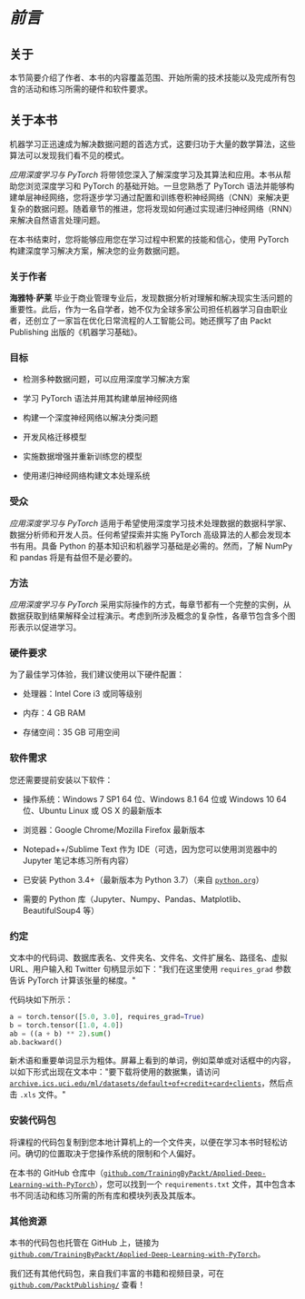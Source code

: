 # *前言*

## 关于

本节简要介绍了作者、本书的内容覆盖范围、开始所需的技术技能以及完成所有包含的活动和练习所需的硬件和软件要求。

## 关于本书

机器学习正迅速成为解决数据问题的首选方式，这要归功于大量的数学算法，这些算法可以发现我们看不见的模式。

*应用深度学习与 PyTorch* 将带领您深入了解深度学习及其算法和应用。本书从帮助您浏览深度学习和 PyTorch 的基础开始。一旦您熟悉了 PyTorch 语法并能够构建单层神经网络，您将逐步学习通过配置和训练卷积神经网络（CNN）来解决更复杂的数据问题。随着章节的推进，您将发现如何通过实现递归神经网络（RNN）来解决自然语言处理问题。

在本书结束时，您将能够应用您在学习过程中积累的技能和信心，使用 PyTorch 构建深度学习解决方案，解决您的业务数据问题。

### 关于作者

**海雅特·萨莱** 毕业于商业管理专业后，发现数据分析对理解和解决现实生活问题的重要性。此后，作为一名自学者，她不仅为全球多家公司担任机器学习自由职业者，还创立了一家旨在优化日常流程的人工智能公司。她还撰写了由 Packt Publishing 出版的《机器学习基础》。

### 目标

+   检测多种数据问题，可以应用深度学习解决方案

+   学习 PyTorch 语法并用其构建单层神经网络

+   构建一个深度神经网络以解决分类问题

+   开发风格迁移模型

+   实施数据增强并重新训练您的模型

+   使用递归神经网络构建文本处理系统

### 受众

*应用深度学习与 PyTorch* 适用于希望使用深度学习技术处理数据的数据科学家、数据分析师和开发人员。任何希望探索并实施 PyTorch 高级算法的人都会发现本书有用。具备 Python 的基本知识和机器学习基础是必需的。然而，了解 NumPy 和 pandas 将是有益但不是必要的。

### 方法

*应用深度学习与 PyTorch* 采用实际操作的方式，每章节都有一个完整的实例，从数据获取到结果解释全过程演示。考虑到所涉及概念的复杂性，各章节包含多个图形表示以促进学习。

### 硬件要求

为了最佳学习体验，我们建议使用以下硬件配置：

+   处理器：Intel Core i3 或同等级别

+   内存：4 GB RAM

+   存储空间：35 GB 可用空间

### 软件需求

您还需要提前安装以下软件：

+   操作系统：Windows 7 SP1 64 位、Windows 8.1 64 位或 Windows 10 64 位、Ubuntu Linux 或 OS X 的最新版本

+   浏览器：Google Chrome/Mozilla Firefox 最新版本

+   Notepad++/Sublime Text 作为 IDE（可选，因为您可以使用浏览器中的 Jupyter 笔记本练习所有内容）

+   已安装 Python 3.4+（最新版本为 Python 3.7）（来自 [`python.org`](https://python.org)）

+   需要的 Python 库（Jupyter、Numpy、Pandas、Matplotlib、BeautifulSoup4 等）

### 约定

文本中的代码词、数据库表名、文件夹名、文件名、文件扩展名、路径名、虚拟 URL、用户输入和 Twitter 句柄显示如下："我们在这里使用 `requires_grad` 参数告诉 PyTorch 计算该张量的梯度。"

代码块如下所示：

```py
a = torch.tensor([5.0, 3.0], requires_grad=True)
b = torch.tensor([1.0, 4.0])
ab = ((a + b) ** 2).sum()
ab.backward()
```

新术语和重要单词显示为粗体。屏幕上看到的单词，例如菜单或对话框中的内容，以如下形式出现在文本中："要下载将使用的数据集，请访问 [`archive.ics.uci.edu/ml/datasets/default+of+credit+card+clients`](http://archive.ics.uci.edu/ml/datasets/default+of+credit+card+clients)，然后点击 `.xls` 文件。"

### 安装代码包

将课程的代码包复制到您本地计算机上的一个文件夹，以便在学习本书时轻松访问。确切的位置取决于您操作系统的限制和个人偏好。

在本书的 GitHub 仓库中（[`github.com/TrainingByPackt/Applied-Deep-Learning-with-PyTorch`](https://github.com/TrainingByPackt/Applied-Deep-Learning-with-PyTorch)），您可以找到一个 `requirements.txt` 文件，其中包含本书不同活动和练习所需的所有库和模块列表及其版本。

### 其他资源

本书的代码包也托管在 GitHub 上，链接为 [`github.com/TrainingByPackt/Applied-Deep-Learning-with-PyTorch`](https://github.com/TrainingByPackt/Applied-Deep-Learning-with-PyTorch)。

我们还有其他代码包，来自我们丰富的书籍和视频目录，可在 [`github.com/PacktPublishing/`](https://github.com/PacktPublishing/) 查看！
